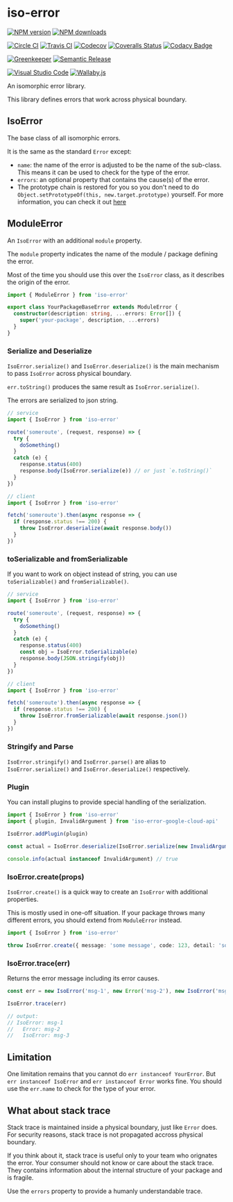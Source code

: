 # iso-error

[![NPM version][npm-image]][npm-url]
[![NPM downloads][downloads-image]][downloads-url]

[![Circle CI][circleci-image]][circleci-url]
[![Travis CI][travis-image]][travis-url]
[![Codecov][codecov-image]][codecov-url]
[![Coveralls Status][coveralls-image]][coveralls-url]
[![Codacy Badge][codacy-image]][codacy-url]

[![Greenkeeper][greenkeeper-image]][greenkeeper-url]
[![Semantic Release][semantic-release-image]][semantic-release-url]

[![Visual Studio Code][vscode-image]][vscode-url]
[![Wallaby.js][wallaby-image]][wallaby-url]

An isomorphic error library.

This library defines errors that work across physical boundary.

## IsoError

The base class of all isomorphic errors.

It is the same as the standard `Error` except:

- `name`: the name of the error is adjusted to be the name of the sub-class. This means it can be used to check for the type of the error.
- `errors`: an optional property that contains the cause(s) of the error.
- The prototype chain is restored for you so you don't need to do `Object.setPrototypeOf(this, new.target.prototype)` yourself.
  For more information, you can check it out [here](https://github.com/Microsoft/TypeScript-wiki/blob/master/Breaking-Changes.md#extending-built-ins-like-error-array-and-map-may-no-longer-work)

## ModuleError

An `IsoError` with an additional `module` property.

The `module` property indicates the name of the module / package defining the error.

Most of the time you should use this over the `IsoError` class,
as it describes the origin of the error.

```ts
import { ModuleError } from 'iso-error'

export class YourPackageBaseError extends ModuleError {
  constructor(description: string, ...errors: Error[]) {
    super('your-package', description, ...errors)
  }
}
```

### Serialize and Deserialize

`IsoError.serialize()` and `IsoError.deserialize()` is the main mechanism to pass `IsoError` across physical boundary.

`err.toString()` produces the same result as `IsoError.serialize()`.

The errors are serialized to json string.

```ts
// service
import { IsoError } from 'iso-error'

route('someroute', (request, response) => {
  try {
    doSomething()
  }
  catch (e) {
    response.status(400)
    response.body(IsoError.serialize(e)) // or just `e.toString()`
  }
})

// client
import { IsoError } from 'iso-error'

fetch('someroute').then(async response => {
  if (response.status !== 200) {
    throw IsoError.deserialize(await response.body())
  }
})
```

### toSerializable and fromSerializable

If you want to work on object instead of string,
you can use `toSerializable()` and `fromSerializable()`.


```ts
// service
import { IsoError } from 'iso-error'

route('someroute', (request, response) => {
  try {
    doSomething()
  }
  catch (e) {
    response.status(400)
    const obj = IsoError.toSerializable(e)
    response.body(JSON.stringify(obj))
  }
})

// client
import { IsoError } from 'iso-error'

fetch('someroute').then(async response => {
  if (response.status !== 200) {
    throw IsoError.fromSerializable(await response.json())
  }
})
```


### Stringify and Parse

`IsoError.stringify()` and `IsoError.parse()` are alias to `IsoError.serialize()` and `IsoError.deserialize()` respectively.

### Plugin

You can install plugins to provide special handling of the serialization.

```ts
import { IsoError } from 'iso-error'
import { plugin, InvalidArgument } from 'iso-error-google-cloud-api'

IsoError.addPlugin(plugin)

const actual = IsoError.deserialize(IsoError.serialize(new InvalidArgument(...)))

console.info(actual instanceof InvalidArgument) // true
```

### IsoError.create(props)

`IsoError.create()` is a quick way to create an `IsoError` with additional properties.

This is mostly used in one-off situation.
If your package throws many different errors,
you should extend from `ModuleError` instead.

```ts
import { IsoError } from 'iso-error'

throw IsoError.create({ message: 'some message', code: 123, detail: 'some more detail' })
```

### IsoError.trace(err)

Returns the error message including its error causes.

```ts
const err = new IsoError('msg-1', new Error('msg-2'), new IsoError('msg-3'))

IsoError.trace(err)

// output:
// IsoError: msg-1
//   Error: msg-2
//   IsoError: msg-3
```

## Limitation

One limitation remains that you cannot do `err instanceof YourError`.
But `err instanceof IsoError` and `err instanceof Error` works fine.
You should use the `err.name` to check for the type of your error.

## What about stack trace

Stack trace is maintained inside a physical boundary, just like `Error` does.
For security reasons, stack trace is not propagated accross physical boundary.

If you think about it, stack trace is useful only to your team who orignates the error.
Your consumer should not know or care about the stack trace.
They contains information about the internal structure of your package and is fragile.

Use the `errors` property to provide a humanly understandable trace.

[circleci-image]: https://circleci.com/gh/unional/iso-error/tree/master.svg?style=shield
[circleci-url]: https://circleci.com/gh/unional/iso-error/tree/master
[codacy-image]: https://api.codacy.com/project/badge/Grade/569e678c65cf4481a172aaeb83b41aef
[codacy-url]: https://www.codacy.com/app/homawong/iso-error?utm_source=github.com&amp;utm_medium=referral&amp;utm_content=unional/iso-error&amp;utm_campaign=Badge_Grade
[codecov-image]: https://codecov.io/gh/unional/iso-error/branch/master/graph/badge.svg
[codecov-url]: https://codecov.io/gh/unional/iso-error
[coveralls-image]: https://coveralls.io/repos/github/unional/iso-error/badge.svg?branch=master
[coveralls-url]: https://coveralls.io/github/unional/iso-error?branch=master
[downloads-image]: https://img.shields.io/npm/dm/iso-error.svg?style=flat
[downloads-url]: https://npmjs.org/package/iso-error
[greenkeeper-image]: https://badges.greenkeeper.io/unional/iso-error.svg
[greenkeeper-url]: https://greenkeeper.io/
[npm-image]: https://img.shields.io/npm/v/iso-error.svg?style=flat
[npm-url]: https://npmjs.org/package/iso-error
[semantic-release-image]: https://img.shields.io/badge/%20%20%F0%9F%93%A6%F0%9F%9A%80-semantic--release-e10079.svg
[semantic-release-url]: https://github.com/semantic-release/semantic-release
[travis-image]: https://travis-ci.com/unional/iso-error.svg?branch=master
[travis-url]: https://travis-ci.com/unional/iso-error?branch=master
[vscode-image]: https://img.shields.io/badge/vscode-ready-green.svg
[vscode-url]: https://code.visualstudio.com/
[wallaby-image]: https://img.shields.io/badge/wallaby.js-configured-green.svg
[wallaby-url]: https://wallabyjs.com
